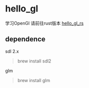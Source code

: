 # hello_gl

学习OpenGl
请前往rust版本 [hello_gl_rs](https://github.com/jcyongqin/hello_gl_rs)

## dependence

sdl 2.x

> brew install sdl2

glm

> brew install glm
